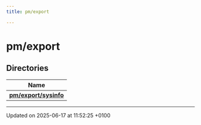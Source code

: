 ```yaml
---
title: pm/export

---
```


# pm/export



## Directories

| Name           |
| -------------- |
| **[pm/export/sysinfo](dir_c6564d074bdc7edceae1f5f34995b8b1.md#dir-pm/export/sysinfo)**  |






-------------------------------

Updated on 2025-06-17 at 11:52:25 +0100
